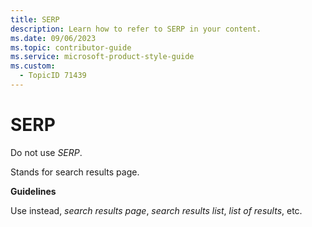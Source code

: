 ```yaml
---
title: SERP
description: Learn how to refer to SERP in your content.
ms.date: 09/06/2023
ms.topic: contributor-guide
ms.service: microsoft-product-style-guide
ms.custom:
  - TopicID 71439
---
```



# SERP

Do not use *SERP*.  

Stands for search results page.  

**Guidelines**  

Use instead, *search results page*, *search results list*, *list of results*, etc.  

